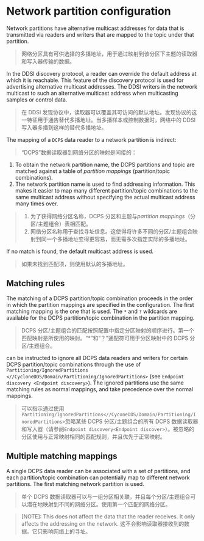 # Network partition configuration

Network partitions have alternative multicast addresses for data that is transmitted via readers and writers that are mapped to the topic under that partition.

> 网络分区具有可供选择的多播地址，用于通过映射到该分区下主题的读取器和写入器传输的数据。

In the DDSI discovery protocol, a reader can override the default address at which it is reachable. This feature of the discovery protocol is used for advertising alternative multicast addresses. The DDSI writers in the network multicast to such an alternative multicast address when multicasting samples or control data.

> 在 DDSI 发现协议中，读取器可以覆盖其可访问的默认地址。发现协议的这一特征用于通告替代多播地址。当多播样本或控制数据时，网络中的 DDSI 写入器多播到这样的替代多播地址。

The mapping of a `DCPS` data reader to a network partition is indirect:

> “DCPS”数据读取器到网络分区的映射是间接的：

1.  To obtain the network partition name, the DCPS partitions and topic are matched against a table of _partition mappings_ (partition/topic combinations).
2.  The network partition name is used to find addressing information. This makes it easier to map many different partition/topic combinations to the same multicast address without specifying the actual multicast address many times over.

> 1. 为了获得网络分区名称，DCPS 分区和主题与*partition mappings*（分区/主题组合）表相匹配。
> 2. 网络分区名称用于查找寻址信息。这使得将许多不同的分区/主题组合映射到同一个多播地址变得更容易，而无需多次指定实际的多播地址。

If no match is found, the default multicast address is used.

> 如果未找到匹配项，则使用默认的多播地址。

## Matching rules

The matching of a DCPS partition/topic combination proceeds in the order in which the partition mappings are specified in the configuration. The first matching mapping is the one that is used. The `*` and `?` wildcards are available for the DCPS partition/topic combination in the partition mapping.

> DCPS 分区/主题组合的匹配按照配置中指定分区映射的顺序进行。第一个匹配映射是所使用的映射。“\*”和“？”通配符可用于分区映射中的 DCPS 分区/主题组合。

can be instructed to ignore all DCPS data readers and writers for certain DCPS partition/topic combinations through the use of `Partitioning/IgnoredPartitions <//CycloneDDS/Domain/Partitioning/IgnoredPartitions>` (see `Endpoint discovery <Endpoint discovery>`). The ignored partitions use the same matching rules as normal mappings, and take precedence over the normal mappings.

> 可以指示通过使用`Partitioning/IgnoredPartitions<//CyconeDDS/Domain/Partitioning/InoredPartitions>`忽略某些 DCPS 分区/主题组合的所有 DCPS 数据读取器和写入器（请参阅`Endpoint discovery<Endpoint discover>`）。被忽略的分区使用与正常映射相同的匹配规则，并且优先于正常映射。

## Multiple matching mappings

A single DCPS data reader can be associated with a set of partitions, and each partition/topic combination can potentially map to different network partitions. The first matching network partition is used.

> 单个 DCPS 数据读取器可以与一组分区相关联，并且每个分区/主题组合可以潜在地映射到不同的网络分区。使用第一个匹配的网络分区。

> [NOTE]:
> This does not affect the data that the reader receives. It only affects the addressing on the network.
> 这不会影响读取器接收到的数据。它只影响网络上的寻址。
